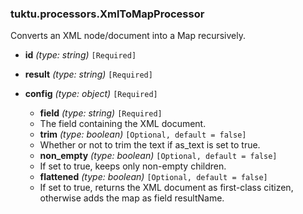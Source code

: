 ### tuktu.processors.XmlToMapProcessor
Converts an XML node/document into a Map recursively.

  * **id** *(type: string)* `[Required]`

  * **result** *(type: string)* `[Required]`

  * **config** *(type: object)* `[Required]`

    * **field** *(type: string)* `[Required]`
    - The field containing the XML document.

    * **trim** *(type: boolean)* `[Optional, default = false]`
    - Whether or not to trim the text if as_text is set to true.

    * **non_empty** *(type: boolean)* `[Optional, default = false]`
    - If set to true, keeps only non-empty children.

    * **flattened** *(type: boolean)* `[Optional, default = false]`
    - If set to true, returns the XML document as first-class citizen, otherwise adds the map as field resultName.

